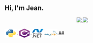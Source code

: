 ## Hi, I'm Jean.
<div align="center">
  <a href="https://github.com/janp3">
  <img height="180em" src="https://github-readme-stats.vercel.app/api?username=janp3&show_icons=false&theme=dark&include_all_commits=true&count_private=true"/>
  <img height="180em" src="https://github-readme-stats.vercel.app/api/top-langs/?username=janp3&layout=compact&langs_count=7&theme=dark"/>
</div>
<div style="display: inline_block"><br>
  <img align="center" alt="Janp3-Python" height="30" width="40" src= "https://raw.githubusercontent.com/devicons/devicon/master/icons/python/python-original.svg">
  <img align="center" alt="Janp3-Csharp" height="30" width="40" src= "https://raw.githubusercontent.com/devicons/devicon/master/icons/csharp/csharp-original.svg">
  <img align="center" alt="Janp3-Csharp" height="30" width="40" src= "https://raw.githubusercontent.com/devicons/devicon/master/icons/dot-net/dot-net-original-wordmark.svg">
  <img align="center" alt="Janp3-Csharp" height="30" width="40" src= "https://raw.githubusercontent.com/devicons/devicon/master/icons/mysql/mysql-original-wordmark.svg">
 ##
  
</div>
